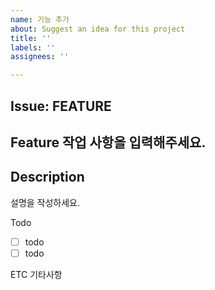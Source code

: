 ```yaml
---
name: 기능 추가
about: Suggest an idea for this project
title: ''
labels: ''
assignees: ''

---
```


## Issue: FEATURE 

## Feature 작업 사항을 입력해주세요.

## Description

설명을 작성하세요.

Todo
- [ ] todo
- [ ] todo

ETC
기타사항
